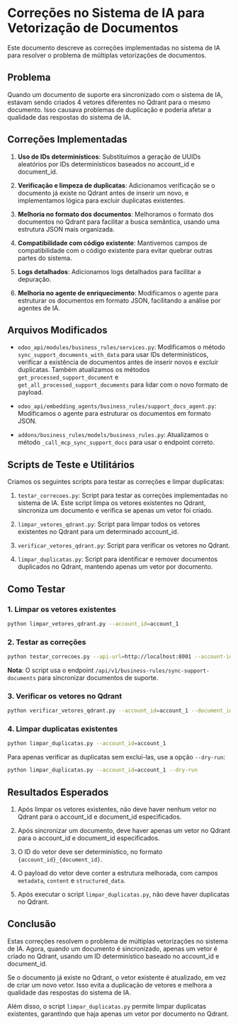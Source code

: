 # Correções no Sistema de IA para Vetorização de Documentos

Este documento descreve as correções implementadas no sistema de IA para resolver o problema de múltiplas vetorizações de documentos.

## Problema

Quando um documento de suporte era sincronizado com o sistema de IA, estavam sendo criados 4 vetores diferentes no Qdrant para o mesmo documento. Isso causava problemas de duplicação e poderia afetar a qualidade das respostas do sistema de IA.

## Correções Implementadas

1. **Uso de IDs determinísticos**: Substituímos a geração de UUIDs aleatórios por IDs determinísticos baseados no account_id e document_id.

2. **Verificação e limpeza de duplicatas**: Adicionamos verificação se o documento já existe no Qdrant antes de inserir um novo, e implementamos lógica para excluir duplicatas existentes.

3. **Melhoria no formato dos documentos**: Melhoramos o formato dos documentos no Qdrant para facilitar a busca semântica, usando uma estrutura JSON mais organizada.

4. **Compatibilidade com código existente**: Mantivemos campos de compatibilidade com o código existente para evitar quebrar outras partes do sistema.

5. **Logs detalhados**: Adicionamos logs detalhados para facilitar a depuração.

6. **Melhoria no agente de enriquecimento**: Modificamos o agente para estruturar os documentos em formato JSON, facilitando a análise por agentes de IA.

## Arquivos Modificados

- `odoo_api/modules/business_rules/services.py`: Modificamos o método `sync_support_documents_with_data` para usar IDs determinísticos, verificar a existência de documentos antes de inserir novos e excluir duplicatas. Também atualizamos os métodos `get_processed_support_document` e `get_all_processed_support_documents` para lidar com o novo formato de payload.

- `odoo_api/embedding_agents/business_rules/support_docs_agent.py`: Modificamos o agente para estruturar os documentos em formato JSON.

- `addons/business_rules/models/business_rules.py`: Atualizamos o método `_call_mcp_sync_support_docs` para usar o endpoint correto.

## Scripts de Teste e Utilitários

Criamos os seguintes scripts para testar as correções e limpar duplicatas:

1. `testar_correcoes.py`: Script para testar as correções implementadas no sistema de IA. Este script limpa os vetores existentes no Qdrant, sincroniza um documento e verifica se apenas um vetor foi criado.

2. `limpar_vetores_qdrant.py`: Script para limpar todos os vetores existentes no Qdrant para um determinado account_id.

3. `verificar_vetores_qdrant.py`: Script para verificar os vetores no Qdrant.

4. `limpar_duplicatas.py`: Script para identificar e remover documentos duplicados no Qdrant, mantendo apenas um vetor por documento.

## Como Testar

### 1. Limpar os vetores existentes

```bash
python limpar_vetores_qdrant.py --account_id=account_1
```

### 2. Testar as correções

```bash
python testar_correcoes.py --api-url=http://localhost:8001 --account-id=account_1 --business-rule-id=1 --document-id=1
```

**Nota**: O script usa o endpoint `/api/v1/business-rules/sync-support-documents` para sincronizar documentos de suporte.

### 3. Verificar os vetores no Qdrant

```bash
python verificar_vetores_qdrant.py --account_id=account_1 --document_id=1
```

### 4. Limpar duplicatas existentes

```bash
python limpar_duplicatas.py --account_id=account_1
```

Para apenas verificar as duplicatas sem excluí-las, use a opção `--dry-run`:

```bash
python limpar_duplicatas.py --account_id=account_1 --dry-run
```

## Resultados Esperados

1. Após limpar os vetores existentes, não deve haver nenhum vetor no Qdrant para o account_id e document_id especificados.

2. Após sincronizar um documento, deve haver apenas um vetor no Qdrant para o account_id e document_id especificados.

3. O ID do vetor deve ser determinístico, no formato `{account_id}_{document_id}`.

4. O payload do vetor deve conter a estrutura melhorada, com campos `metadata`, `content` e `structured_data`.

5. Após executar o script `limpar_duplicatas.py`, não deve haver duplicatas no Qdrant.

## Conclusão

Estas correções resolvem o problema de múltiplas vetorizações no sistema de IA. Agora, quando um documento é sincronizado, apenas um vetor é criado no Qdrant, usando um ID determinístico baseado no account_id e document_id.

Se o documento já existe no Qdrant, o vetor existente é atualizado, em vez de criar um novo vetor. Isso evita a duplicação de vetores e melhora a qualidade das respostas do sistema de IA.

Além disso, o script `limpar_duplicatas.py` permite limpar duplicatas existentes, garantindo que haja apenas um vetor por documento no Qdrant.

